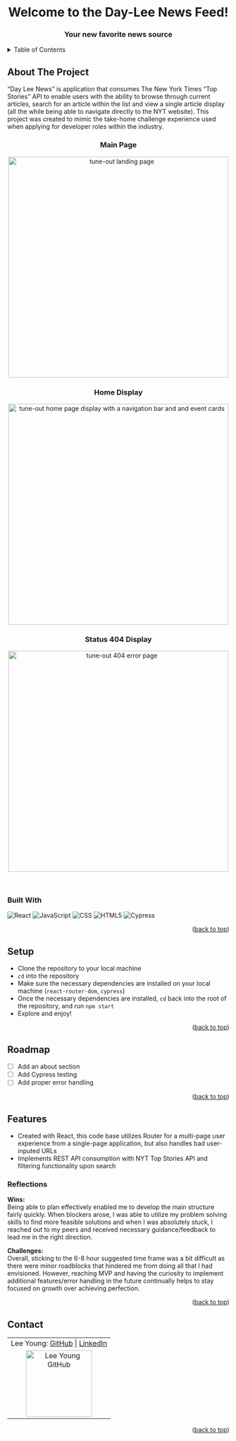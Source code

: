 <a name="readme-top"></a>

<!-- HEADER -->
<h1 align="center">Welcome to the Day-Lee News Feed!</h1>

<h3 align="center">Your new favorite news source</h3>


<!-- TABLE OF CONTENTS -->
<details>
  <summary>Table of Contents</summary>
  <ol>
    <li>
      <a href="#about-the-project">About The Project</a>
      <ul>
        <li><a href="#built-with">Built With</a></li>
      </ul>
    </li>
    <li><a href="#setup">Setup</a></li>
    <li><a href="#roadmap">Roadmap</a></li>
    <li>
        <a href="#features">Features</a>
        <ul>
            <li><a href="#reflections">Reflections</a>
        </ul>
    </li>
    <li><a href="#contact">Contact</a></li>
  </ol>
</details>

## About The Project
“Day Lee News” is application that consumes The New York Times “Top Stories” API to enable users with the ability to browse through current articles, search for an article within the list and view a single article display (all the while being able to navigate directly to the NYT website).
This project was created to mimic the take-home challenge experience used when applying for developer roles within the industry. 
<br>

<h3 align="center">Main Page</h3>
<p align="center"><img width="500" src="https://user-images.githubusercontent.com/106054421/201592610-34c1ff73-01b4-4b82-986d-5454589779a6.png" alt="tune-out landing page"></p>


<h3 align="center">Home Display</h3>
<p align="center"><img width="500" src="https://user-images.githubusercontent.com/106054421/210191741-c5896797-354d-4e60-8cb1-1fb1d373bd16.png" alt="tune-out home page display with a navigation bar and and event cards"></p>


<h3 align="center">Status 404 Display</h3>
<p align="center"><img width="500" src="https://user-images.githubusercontent.com/106054421/201592644-c2c8c9b8-70bf-4c2b-968b-85ddde2d27d0.png" alt="tune-out 404 error page"></p>

<br />

### Built With

![React][React-shield]
![JavaScript][JavaScript-shield]
![CSS][CSS-shield]
![HTML5][HTML-shield]
![Cypress][Cypress-shield]

<p align="right">(<a href="#readme-top">back to top</a>)</p>

## Setup
- Clone the repository to your local machine
- `cd` into the repository
- Make sure the necessary dependencies are installed on your local machine (`react-router-dom`, `cypress`)
- Once the necessary dependencies are installed, `cd` back into the root of the repository, and run `npm start`
- Explore and enjoy!

<p align="right">(<a href="#readme-top">back to top</a>)</p>

## Roadmap

- [ ] Add an about section
- [ ] Add Cypress testing
- [ ] Add proper error handling 

<p align="right">(<a href="#readme-top">back to top</a>)</p>

## Features

- Created with React, this code base utilizes Router for a multi-page user experience from a single-page application, but also handles bad user-inputed URLs
- Implements REST API consumption with NYT Top Stories API and filtering functionality upon search


### Reflections
<b>Wins:</b><br>
Being able to plan effectively enabled me to develop the main structure fairly quickly. When blockers arose, I was able to utilize my problem solving skills to find more feasible solutions and when I was absolutely stuck, I reached out to my peers and received necessary guidance/feedback to lead me in the right direction. 
<p>
<b>Challenges:</b><br>
Overall, sticking to the 6-8 hour suggested time frame was a bit difficult as there were minor roadblocks that hindered me from doing all that I had envisioned. However, reaching MVP and having the curiosity to implement additional features/error handling in the future continually helps to stay focused on growth over achieving perfection.

<p align="right">(<a href="#readme-top">back to top</a>)</p>

## Contact

<table align="center">
    <tr>
        <td align="center"> Lee Young: <a href="https://github.com/leoy23">GitHub</a> | <a href="https://www.linkedin.com/in/leah-young-fe/">LinkedIn</a></td>
    </tr>
 <td align="center"><img src="https://avatars.githubusercontent.com/u/106054421?v=4" alt="Lee Young GitHub"
 width="150" height="auto" /></td>
</table>

<p align="right">(<a href="#readme-top">back to top</a>)</p>


<!-- MARKDOWN LINKS & IMAGES -->
[React-shield]: https://img.shields.io/badge/React-20232A?style=for-the-badge&logo=react&logoColor=61DAFB
[JavaScript-shield]: https://img.shields.io/badge/javascript%20-%23323330.svg?&style=for-the-badge&logo=javascript&logoColor=%23F7DF1E
[CSS-shield]: https://img.shields.io/badge/CSS3-1572B6?style=for-the-badge&logo=css3&logoColor=white
[HTML-shield]: https://img.shields.io/badge/HTML5-E34F26?style=for-the-badge&logo=html5&logoColor=white
[Cypress-shield]: https://img.shields.io/badge/-cypress-%23E5E5E5?style=for-the-badge&logo=cypress&logoColor=058a5e
[NPM-shield]: https://img.shields.io/badge/npm-CB3837?style=for-the-badge&logo=npm&logoColor=white
